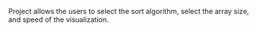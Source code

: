 
Project allows the users to select the sort algorithm, select the array size, and speed of the visualization.
